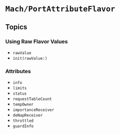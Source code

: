 # ``Mach/PortAttributeFlavor``

## Topics

### Using Raw Flavor Values
- ``rawValue``
- ``init(rawValue:)``

### Attributes

- ``info``
- ``limits``
- ``status``
- ``requestTableCount``
- ``tempOwner``
- ``importanceReceiver``
- ``deNapReceiver``
- ``throttled``
- ``guardInfo``
